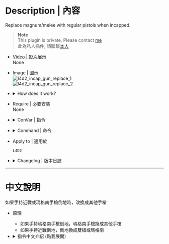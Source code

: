 # Description | 內容
Replace magnum/melee with regular pistols when incapped.

> __Note__ <br/>
This plugin is private, Please contact [me](https://github.com/fbef0102/Game-Private_Plugin#私人插件列表-private-plugins-list)<br/>
此為私人插件, 請聯繫[本人](https://github.com/fbef0102/Game-Private_Plugin#私人插件列表-private-plugins-list)

* [Video | 影片展示](https://youtu.be/eNFcXMafLuQ)
<br/>None

* Image | 圖示
<br/>![l4d2_incap_gun_replace_1](image/l4d2_incap_gun_replace_1.gif)
<br/>![l4d2_incap_gun_replace_2](image/l4d2_incap_gun_replace_2.gif)

* <details><summary>How does it work?</summary>

	* If player incaps
		* Replace magnum with regular pistols, restore magnum when get up
		* Replace melee weapons with double pistols or magnum, restore melee weapons when get up
</details>

* Require | 必要安裝
<br/>None

* <details><summary>ConVar | 指令</summary>

	* cfg/sourcemod/l4d2_incap_gun_replace.cfg
		```php
		// 0=Plugin off, 1=Plugin on.
		l4d2_incap_gun_replace_enable "1"

		// Replace magnum with 0=Single Pistol, 1=Double Pistols, -1=Disable
		l4d2_incap_gun_replace_magnum "1"

		// Replace melee weapons with 0=Double Pistols, 1=Magnum pistol, -1=Disable
		l4d2_incap_gun_replace_melee "1"
		```
</details>

* <details><summary>Command | 命令</summary>

	None
</details>

* Apply to | 適用於
	```
	L4D2
	```

* <details><summary>Changelog | 版本日誌</summary>

	* v1.0h (2024-12-3)
		* Add melee weapons
		* Add cvars

	* Original
		[From SirPlease/L4D2-Competitive-Rework](https://github.com/SirPlease/L4D2-Competitive-Rework/blob/master/addons/sourcemod/scripting/l4d2_magnum_incap.sp)
</details>

- - - -
# 中文說明
如果手持近戰或瑪格南手槍倒地時，改換成其他手槍

* 原理
	* 如果手持瑪格南手槍倒地，瑪格南手槍換成其他手槍
	* 如果手持近戰倒地，倒地換成雙槍或瑪格南

* <details><summary>指令中文介紹 (點我展開)</summary>

	* cfg/sourcemod/l4d2_incap_gun_replace.cfg
		```php
		// 0=關閉插件, 1=啟動插件
		l4d2_incap_gun_replace_enable "1"

		// 瑪格南手槍換成 0=單把手槍, 1=雙槍, -1=不取代
		l4d2_incap_gun_replace_magnum "1"

		// 近戰武器換成 0=雙槍, 1=瑪格南手槍, -1=不取代, 預設單把手槍
		l4d2_incap_gun_replace_melee "1"
		```
</details>